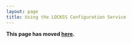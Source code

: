 ```yaml
---
layout: page
title: Using the LOCKSS Configuration Service
---
```


**This page has moved [here](../2.0-alpha1/running/configuration).**
